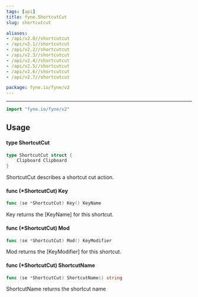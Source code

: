 ```yaml
---
tags: [api]
title: fyne.ShortcutCut
slug: shortcutcut

aliases:
- /api/v2.0//shortcutcut
- /api/v2.1//shortcutcut
- /api/v2.2//shortcutcut
- /api/v2.3//shortcutcut
- /api/v2.4//shortcutcut
- /api/v2.5//shortcutcut
- /api/v2.6//shortcutcut
- /api/v2.7//shortcutcut

package: fyne.io/fyne/v2
---
```



---
```go
import "fyne.io/fyne/v2"
```

## Usage

#### type ShortcutCut

```go
type ShortcutCut struct {
	Clipboard Clipboard
}
```

ShortcutCut describes a shortcut cut action.

#### func (*ShortcutCut) Key

```go
func (se *ShortcutCut) Key() KeyName
```
Key returns the [KeyName] for this shortcut.

#### func (*ShortcutCut) Mod

```go
func (se *ShortcutCut) Mod() KeyModifier
```
Mod returns the [KeyModifier] for this shortcut.

#### func (*ShortcutCut) ShortcutName

```go
func (se *ShortcutCut) ShortcutName() string
```
ShortcutName returns the shortcut name
